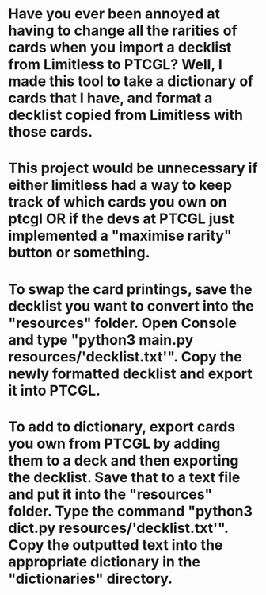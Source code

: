 # Have you ever been annoyed at having to change all the rarities of cards when you import a decklist from Limitless to PTCGL? Well, I made this tool to take a dictionary of cards that I have, and format a decklist copied from Limitless with those cards.

# This project would be unnecessary if either limitless had a way to keep track of which cards you own on ptcgl OR if the devs at PTCGL just implemented a "maximise rarity" button or something.

# To swap the card printings, save the decklist you want to convert into the "resources" folder. Open Console and type "python3 main.py resources/'decklist.txt'". Copy the newly formatted decklist and export it into PTCGL.


# To add to dictionary, export cards you own from PTCGL by adding them to a deck and then exporting the decklist. Save that to a text file and put it into the "resources" folder. Type the command "python3 dict.py resources/'decklist.txt'". Copy the outputted text into the appropriate dictionary in the "dictionaries" directory.